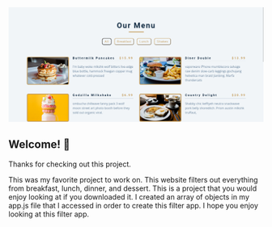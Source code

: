 ![Design preview for the Results summary component coding challenge](./design/preview-design.png)

## Welcome! 👋

Thanks for checking out this project.

This was my favorite project to work on. This website filters out everything from breakfast, lunch, dinner, and dessert. This is a project that you would enjoy looking at if you downloaded it. I created an array of objects in my app.js file that I accessed in order to create this filter app. I hope you enjoy looking at this filter app.